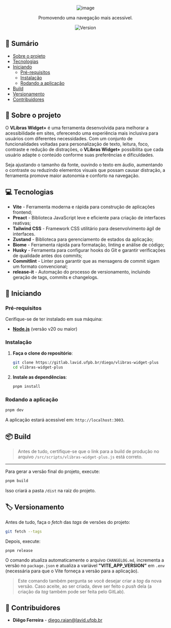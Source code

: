 <div align="center">

![image](https://i.postimg.cc/brFDMqWk/vlibras-widget-plus.png)

Promovendo uma navegação mais acessível.

![Version](https://img.shields.io/badge/version-0.2.0_alpha.6-blue)

</div>

## 📌 Sumário

- [Sobre o projeto](#sobre-o-projeto)
- [Tecnologias](#tecnologias)
- [Iniciando](#iniciando)
  - [Pré-requisitos](#pré-requisitos)
  - [Instalação](#instalação)
  - [Rodando a aplicação](#rodando-a-aplicação)
- [Build](#build)
- [Versionamento](#versionamento)
- [Contribuidores](#contribuidores)

## 📝 Sobre o projeto

O **VLibras Widget+** é uma ferramenta desenvolvida para melhorar a acessibilidade em sites, oferecendo uma experiência mais inclusiva para usuários com diferentes necessidades. Com um conjunto de funcionalidades voltadas para personalização de texto, leitura, foco, contraste e redução de distrações, o **VLibras Widget+** possibilita que cada usuário adapte o conteúdo conforme suas preferências e dificuldades.

Seja ajustando o tamanho da fonte, ouvindo o texto em áudio, aumentando o contraste ou reduzindo elementos visuais que possam causar distração, a ferramenta promove maior autonomia e conforto na navegação.

## 💻 Tecnologias

- **Vite** - Ferramenta moderna e rápida para construção de aplicações frontend;
- **Preact** - Biblioteca JavaScript leve e eficiente para criação de interfaces reativas;
- **Tailwind CSS** - Framework CSS utilitário para desenvolvimento ágil de interfaces.
- **Zustand** - Biblioteca para gerenciamento de estados da aplicação;
- **Biome** - Ferramenta rápida para formatação, linting e análise de código;
- **Husky** - Ferramenta para configurar hooks do Git e garantir verificações de qualidade antes dos commits;
- **Commitlint** - Linter para garantir que as mensagens de commit sigam um formato convencional;
- **release-it** - Automação do processo de versionamento, incluindo geração de tags, commits e changelogs.

## 🚀 Iniciando

### Pré-requisitos

Cerifique-se de ter instalado em sua máquina:

- **[Node.js](https://nodejs.org/)** (versão v20 ou maior)

### Instalação

1. **Faça o clone do repositório**:

   ```bash
   git clone https://gitlab.lavid.ufpb.br/diego/vlibras-widget-plus
   cd vlibras-widget-plus
   ```

2. **Instale as dependências**:

   ```bash
   pnpm install
   ```

### Rodando a aplicação

```bash
pnpm dev
```

A aplicação estará acessível em: `http://localhost:3003`.

## 📦 Build

> Antes de tudo, certifique-se que o link para a build de produção no arquivo `/src/scripts/vlibras-widget-plus.js` está correto.

---

Para gerar a versão final do projeto, execute:

```bash
pnpm build
```

Isso criará a pasta `/dist` na raiz do projeto.

## 🏷️ Versionamento

Antes de tudo, faça o _fetch_ das _tags_ de versões do projeto:

```bash
git fetch --tags
```

Depois, execute:

```bash
pnpm release
```

O comando atualiza automaticamente o arquivo `CHANGELOG.md`, incrementa a versão no `package.json` e atualiza a variável **"VITE_APP_VERSION"** em `.env` (necessária para que o Vite forneça a versão para a aplicação).

> Este comando também pergunta se você desejar criar a _tag_ da nova versão. Caso aceite, ao ser criada, deve ser feito o _push_ dela (a criação da _tag_ também pode ser feita pelo GitLab).

## 🤝 Contribuidores

- **Diêgo Ferreira** - [diego.raian@lavid.ufpb.br](mailto:diego.raian@lavid.ufpb.br)
